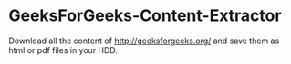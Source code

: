 GeeksForGeeks-Content-Extractor
===============================

Download all the content of http://geeksforgeeks.org/ and save them as html or pdf files in your HDD.
